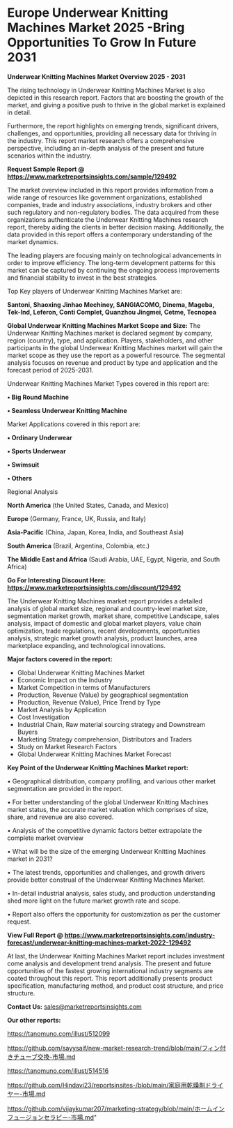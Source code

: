 # Europe Underwear Knitting Machines Market 2025 -Bring Opportunities To Grow In Future 2031

<Strong> Underwear Knitting Machines Market Overview 2025 - 2031</strong>

The rising technology in Underwear Knitting Machines Market is also depicted in this research report. Factors that are boosting the growth of the market, and giving a positive push to thrive in the global market is explained in detail.

Furthermore, the report highlights on emerging trends, significant drivers, challenges, and opportunities, providing all necessary data for thriving in the industry. This report market research offers a comprehensive perspective, including an in-depth analysis of the present and future scenarios within the industry.

<strong>Request Sample Report @ <a href=https://www.marketreportsinsights.com/sample/129492>https://www.marketreportsinsights.com/sample/129492</a></strong>

The market overview included in this report provides information from a wide range of resources like government organizations, established companies, trade and industry associations, industry brokers and other such regulatory and non-regulatory bodies. The data acquired from these organizations authenticate the Underwear Knitting Machines research report, thereby aiding the clients in better decision making. Additionally, the data provided in this report offers a contemporary understanding of the market dynamics.

The leading players are focusing mainly on technological advancements in order to improve efficiency. The long-term development patterns for this market can be captured by continuing the ongoing process improvements and financial stability to invest in the best strategies.

Top Key players of Underwear Knitting Machines Market are:

<strong>Santoni, Shaoxing Jinhao Mechiney, SANGIACOMO, Dinema, Mageba, Tek-Ind, Leferon, Conti Complet, Quanzhou Jingmei, Cetme, Tecnopea</strong>

<strong><b>Global Underwear Knitting Machines Market Scope and Size:</b></strong>
The Underwear Knitting Machines market is declared segment by company, region (country), type, and application. Players, stakeholders, and other participants in the global Underwear Knitting Machines market will gain the market scope as they use the report as a powerful resource. The segmental analysis focuses on revenue and product by type and application and the forecast period of 2025-2031.

Underwear Knitting Machines Market Types covered in this report are:

<strong>• Big Round Machine

• Seamless Underwear Knitting Machine</strong>

Market Applications covered in this report are:

<strong>• Ordinary Underwear

• Sports Underwear

• Swimsuit

• Others</strong> 

Regional Analysis

<strong>North America</strong> (the United States, Canada, and Mexico)

<strong>Europe</strong> (Germany, France, UK, Russia, and Italy)

<strong>Asia-Pacific</strong> (China, Japan, Korea, India, and Southeast Asia)

<strong>South America</strong> (Brazil, Argentina, Colombia, etc.)

<strong>The Middle East and Africa</strong> (Saudi Arabia, UAE, Egypt, Nigeria, and South Africa)

<strong>Go For Interesting Discount Here: <a href=https://www.marketreportsinsights.com/discount/129492>https://www.marketreportsinsights.com/discount/129492</a></strong>

The Underwear Knitting Machines market report provides a detailed analysis of global market size, regional and country-level market size, segmentation market growth, market share, competitive Landscape, sales analysis, impact of domestic and global market players, value chain optimization, trade regulations, recent developments, opportunities analysis, strategic market growth analysis, product launches, area marketplace expanding, and technological innovations.

<strong><b>Major factors covered in the report:</b></strong>
<ul>
  <li>Global Underwear Knitting Machines Market </li>
  <li>Economic Impact on the Industry</li>
  <li>Market Competition in terms of Manufacturers</li>
  <li>Production, Revenue (Value) by geographical segmentation</li>
  <li>Production, Revenue (Value), Price Trend by Type</li>
  <li>Market Analysis by Application</li>
  <li>Cost Investigation</li>
  <li>Industrial Chain, Raw material sourcing strategy and Downstream Buyers</li>
  <li>Marketing Strategy comprehension, Distributors and Traders</li>
  <li>Study on Market Research Factors</li>
  <li>Global Underwear Knitting Machines Market Forecast</li>
</ul>

<strong><b>Key Point of the Underwear Knitting Machines Market report:</b></strong>

• Geographical distribution, company profiling, and various other market segmentation are provided in the report.

• For better understanding of the global Underwear Knitting Machines market status, the accurate market valuation which comprises of size, share, and revenue are also covered.

• Analysis of the competitive dynamic factors better extrapolate the complete market overview

• What will be the size of the emerging Underwear Knitting Machines market in 2031?

• The latest trends, opportunities and challenges, and growth drivers provide better construal of the Underwear Knitting Machines Market.

• In-detail industrial analysis, sales study, and production understanding shed more light on the future market growth rate and scope.

• Report also offers the opportunity for customization as per the customer request.

<strong><b>View Full Report @ <a href=https://www.marketreportsinsights.com/industry-forecast/underwear-knitting-machines-market-2022-129492>https://www.marketreportsinsights.com/industry-forecast/underwear-knitting-machines-market-2022-129492</a></b></strong>


At last, the Underwear Knitting Machines Market report includes investment come analysis and development trend analysis. The present and future opportunities of the fastest growing international industry segments are coated throughout this report. This report additionally presents product specification, manufacturing method, and product cost structure, and price structure.

<strong>Contact Us:</strong>
sales@marketreportsinsights.com

<strong>Our other reports:</strong>

<a href=https://tanomuno.com/illust/512099>https://tanomuno.com/illust/512099</a>

<a href=https://github.com/sayysaif/new-market-research-trend/blob/main/フィン付きチューブ交換-市場.md>https://github.com/sayysaif/new-market-research-trend/blob/main/フィン付きチューブ交換-市場.md</a>

<a href=https://tanomuno.com/illust/514516>https://tanomuno.com/illust/514516</a>

<a href=https://github.com/Hindavi23/reportsinsites-/blob/main/家庭用乾燥剤ドライヤー-市場.md>https://github.com/Hindavi23/reportsinsites-/blob/main/家庭用乾燥剤ドライヤー-市場.md</a>

<a href=https://github.com/vijaykumar207/marketing-strategy/blob/main/ホームインフュージョンセラピー-市場.md>https://github.com/vijaykumar207/marketing-strategy/blob/main/ホームインフュージョンセラピー-市場.md</a>"
